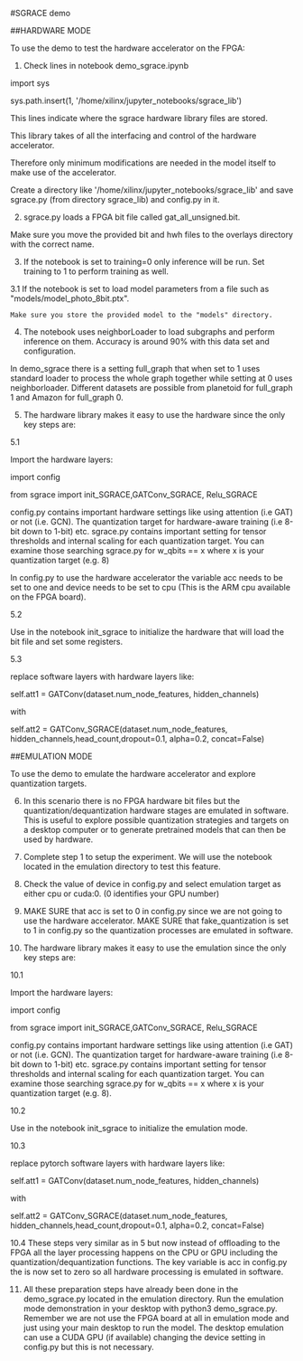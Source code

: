 #SGRACE demo 


##HARDWARE MODE

To use the demo to test the hardware accelerator on the FPGA:

1. Check lines in notebook demo_sgrace.ipynb

import sys

sys.path.insert(1, '/home/xilinx/jupyter_notebooks/sgrace_lib')

This lines indicate where the sgrace hardware library files are stored. 

This library takes of all the interfacing and control of the hardware accelerator. 

Therefore only minimum modifications are needed in the model itself to make use of the accelerator. 

Create a directory like '/home/xilinx/jupyter_notebooks/sgrace_lib' and save sgrace.py (from directory sgrace_lib) and config.py in it.


2. sgrace.py loads a FPGA bit file called gat_all_unsigned.bit. 

Make sure you move the provided  bit and hwh files to the overlays directory with the correct name.

3. If the notebook is set to training=0 only inference will be run. Set training to 1 to perform training as well. 

3.1 If the notebook is set to load model parameters from a file such as "models/model_photo_8bit.ptx". 

    Make sure you store the provided model to the "models" directory.

4. The notebook uses neighborLoader to load subgraphs and perform inference on them. Accuracy is around 90% with this data set and configuration.  

In demo_sgrace there is a setting full_graph that when set to 1 uses standard loader to process the whole graph together while setting at 0 uses neighborloader.
Different datasets are possible from planetoid for full_graph 1 and Amazon for full_graph 0. 

5. The hardware library makes it easy to use the hardware since the only key steps are:

 5.1

 Import the hardware layers:

 import config

 from sgrace import init_SGRACE,GATConv_SGRACE, Relu_SGRACE

 config.py contains important hardware settings like using attention (i.e GAT) or not (i.e. GCN). The quantization target for hardware-aware training (i.e 8-bit down to 1-bit) etc.
 sgrace.py contains important setting for tensor thresholds and internal scaling for each quantization target. You can examine those searching sgrace.py for w_qbits == x where x is your   quantization target (e.g. 8) 

 In config.py to use the hardware accelerator the variable acc needs to be set to one and device needs to be set to cpu (This is the ARM cpu available on the FPGA board).  
 
5.2

 Use in the notebook init_sgrace to initialize the hardware that will load the bit file and set some registers.

 5.3

 replace software layers with hardware layers like:

 self.att1 = GATConv(dataset.num_node_features, hidden_channels)

 with

 self.att2 = GATConv_SGRACE(dataset.num_node_features, hidden_channels,head_count,dropout=0.1, alpha=0.2, concat=False)

##EMULATION MODE

To use the demo to emulate the hardware accelerator and explore quantization targets. 

6. In this scenario there is no FPGA hardware bit files but the quantization/dequantization hardware stages are emulated in software. This is useful to explore possible quantization strategies and targets on a desktop computer or to generate pretrained models that can then be used by hardware. 

7. Complete step 1 to setup the experiment. We will use the notebook located in the emulation directory to test this feature. 

8. Check the value of device in config.py and select emulation target as either cpu or cuda:0. (0 identifies your GPU number) 

9. MAKE SURE that acc is set to 0 in config.py since we are not going to use the hardware accelerator.  MAKE SURE that fake_quantization is set to 1 in config.py so the quantization processes are emulated in software.

10. The hardware library makes it easy to use the emulation since the only key steps are:

 10.1

 Import the hardware layers:

 import config

 from sgrace import init_SGRACE,GATConv_SGRACE, Relu_SGRACE

 config.py contains important hardware settings like using attention (i.e GAT) or not (i.e. GCN). The quantization target for hardware-aware training (i.e 8-bit down to 1-bit) etc.
 sgrace.py contains important setting for tensor thresholds and internal scaling for each quantization target. You can examine those searching sgrace.py for w_qbits == x where x is your   quantization target (e.g. 8). 

 10.2

 Use in the notebook init_sgrace to initialize the emulation mode.

 10.3

 replace pytorch software layers with hardware layers like:

 self.att1 = GATConv(dataset.num_node_features, hidden_channels)

 with

 self.att2 = GATConv_SGRACE(dataset.num_node_features, hidden_channels,head_count,dropout=0.1, alpha=0.2, concat=False)


 10.4 These steps very similar as in 5 but now instead of offloading to the FPGA all the layer processing happens on the CPU or GPU including the quantization/dequantization functions. The key variable is acc in config.py the is now set to zero so all hardware processing is emulated in software. 


11. All these preparation steps have already been done in the demo_sgrace.py located in the emulation directory. Run the emulation mode demonstration in your desktop with python3 demo_sgrace.py. Remember we are not use the FPGA board at all in emulation mode and just using your main desktop to run the model. The desktop emulation can use a CUDA GPU (if available) changing the device setting in config.py but this is not necessary.   


 

